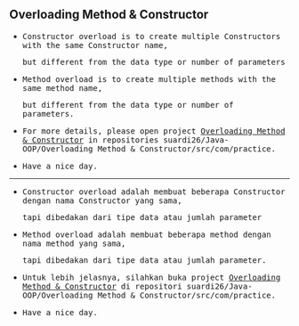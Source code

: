 ## Overloading Method & Constructor

- <samp>Constructor overload is to create multiple Constructors with the same Constructor name,<samp>

  <samp>but different from the data type or number of parameters</samp>

- <samp>Method overload is to create multiple methods with the same method name,</samp>
  
  <samp>but different from the data type or number of parameters.</samp>
  
- <samp>For more details, please open project [Overloading Method & Constructor](https://github.com/suardi26/Java-OOP/tree/main/Overloading%20Method%20%26%20Constructor/src/com/practice) in repositories suardi26/Java-OOP/Overloading Method & Constructor/src/com/practice.</samp>

- <samp>Have a nice day.</samp>
  
---
  
- <samp>Constructor overload adalah membuat beberapa Constructor dengan nama Constructor yang sama,</samp> 
  
  <samp>tapi dibedakan dari tipe data atau jumlah parameter</samp>

- <samp>Method overload adalah membuat beberapa method dengan nama method yang sama,</samp> 
  
  <samp>tapi dibedakan dari tipe data atau jumlah parameter.</samp>

- <samp>Untuk lebih jelasnya, silahkan buka project [Overloading Method & Constructor](https://github.com/suardi26/Java-OOP/tree/main/Overloading%20Method%20%26%20Constructor/src/com/practice) di repositori suardi26/Java-OOP/Overloading Method & Constructor/src/com/practice.</samp>

- <samp>Have a nice day.</samp>
  
